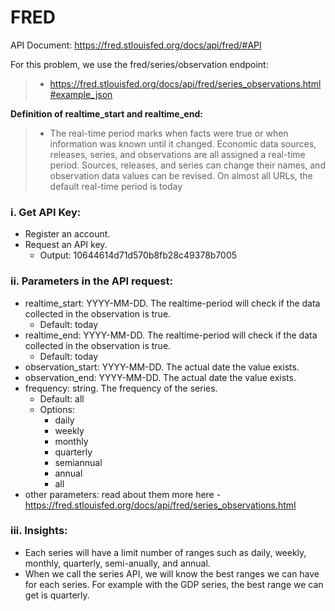 # FRED

API Document: https://fred.stlouisfed.org/docs/api/fred/#API 

For this problem, we use the fred/series/observation endpoint: 
> - https://fred.stlouisfed.org/docs/api/fred/series_observations.html#example_json 

**Definition of realtime_start and realtime_end:** 
> - The real-time period marks when facts were true or when information was known until it changed. Economic data sources, releases, series, and observations are all assigned a real-time period. Sources, releases, and series can change their names, and observation data values can be revised. On almost all URLs, the default real-time period is today

### i. Get API Key:
- Register an account. 
- Request an API key.
    - Output: 10644614d71d570b8fb28c49378b7005 

### ii. Parameters in the API request:
- realtime_start: YYYY-MM-DD. The realtime-period will check if the data collected in the observation is true.
    - Default: today
- realtime_end: YYYY-MM-DD. The realtime-period will check if the data collected in the observation is true.
    - Default: today
- observation_start: YYYY-MM-DD. The actual date the value exists.
- observation_end: YYYY-MM-DD. The actual date the value exists.
- frequency: string. The frequency of the series. 
    - Default: all
    - Options: 
        - daily
        - weekly
        - monthly
        - quarterly
        - semiannual
        - annual
        - all
- other parameters: read about them more here - https://fred.stlouisfed.org/docs/api/fred/series_observations.html 

### iii. Insights:
- Each series will have a limit number of ranges such as daily, weekly, monthly, quarterly, semi-anually, and annual.
- When we call the series API, we will know the best ranges we can have for each series. For example with the GDP series, the best range we can get is quarterly.
